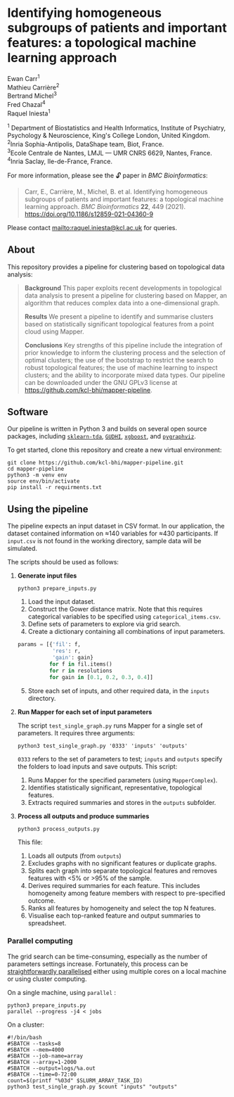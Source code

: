 # Identifying homogeneous subgroups of patients and important features: a topological machine learning approach

Ewan Carr<sup>1</sup>  
Mathieu Carrière<sup>2</sup>  
Bertrand Michel<sup>3</sup>  
Fred Chazal<sup>4</sup>  
Raquel Iniesta<sup>1</sup>  

<sup>1</sup> Department of Biostatistics and Health Informatics,
Institute of Psychiatry, Psychology \& Neuroscience, King's College London, United Kingdom.  
<sup>2</sup>Inria Sophia-Antipolis, DataShape team, Biot, France.  
<sup>3</sup>Ecole Centrale de Nantes, LMJL — UMR CNRS 6629, Nantes, France.  
<sup>4</sup>Inria Saclay, Ile-de-France, France.  

For more information, please see the 🔓 paper in *BMC Bioinformatics*:

> Carr, E., Carrière, M., Michel, B. et al. Identifying homogeneous subgroups
> of patients and important features: a topological machine learning approach.
> *BMC Bioinformatics* **22**, 449 (2021). <https://doi.org/10.1186/s12859-021-04360-9>

Please contact <mailto:raquel.iniesta@kcl.ac.uk> for queries.

## About

This repository provides a pipeline for clustering based on topological data
analysis:

> **Background**
> This paper exploits recent developments in topological data analysis to present
> a pipeline for clustering based on Mapper, an algorithm that reduces complex
> data into a one-dimensional graph.
> 
> **Results**
> We present a pipeline to identify and summarise clusters based on statistically
> significant topological features from a point cloud using Mapper.
> 
> **Conclusions**
> Key strengths of this pipeline include the integration of prior knowledge to
> inform the clustering process and the selection of optimal clusters; the use of
> the bootstrap to restrict the search to robust topological features; the use of
> machine learning to inspect clusters; and the ability to incorporate mixed data
> types. Our pipeline can be downloaded under the GNU GPLv3 license at
> <https://github.com/kcl-bhi/mapper-pipeline>.


## Software

Our pipeline is written in Python 3 and builds on several open source packages,
including [`sklearn-tda`](https://github.com/MathieuCarriere/sklearn-tda),
[`GUDHI`](https://gudhi.inria.fr/python/latest/),
[`xgboost`](https://xgboost.readthedocs.io/en/latest/), and
[`pygraphviz`](https://pygraphviz.github.io/).

To get started, clone this repository and create a new virtual environment:

```
git clone https://github.com/kcl-bhi/mapper-pipeline.git
cd mapper-pipeline
python3 -m venv env
source env/bin/activate
pip install -r requirments.txt
```

## Using the pipeline

The pipeline expects an input dataset in CSV format. In our application, the
dataset contained information on ≈140 variables for ≈430 participants. If
`input.csv` is not found in the working directory, sample data will be
simulated.

The scripts should be used as follows:

1. **Generate input files** 

   ```{bash}
   python3 prepare_inputs.py
   ```
    1. Load the input dataset.
    2. Construct the Gower distance matrix. Note that this requires 
       categorical variables to be specified using `categorical_items.csv`.
    3. Define sets of parameters to explore via grid search.
    4. Create a dictionary containing all combinations of input parameters.

    ```python
    params = [{'fil': f,
               'res': r,
               'gain': gain}
              for f in fil.items()
              for r in resolutions
              for gain in [0.1, 0.2, 0.3, 0.4]]
     ```

    5. Store each set of inputs, and other required data, in the `inputs`
       directory.

2. **Run Mapper for each set of input parameters**

   The script `test_single_graph.py` runs Mapper for a single set of
   parameters. It requires three arguments:

   ```{bash}
   python3 test_single_graph.py '0333' 'inputs' 'outputs'
   ```

   `0333` refers to the set of parameters to test; `inputs` and `outputs`
   specify the folders to load inputs and save outputs. This script:

    1. Runs Mapper for the specified parameters (using `MapperComplex`).
    2. Identifies statistically significant, representative, topological features.
    3. Extracts required summaries and stores in the `outputs` subfolder.

3. **Process all outputs and produce summaries**

   ```{bash}
   python3 process_outputs.py
   ```

   This file:

   1. Loads all outputs (from `outputs`)
   2. Excludes graphs with no significant features or duplicate graphs.
   3. Splits each graph into separate topological features and removes features 
      with <5% or >95% of the sample.
   4. Derives required summaries for each feature. This includes homogeneity
      among feature members with respect to pre-specified outcome.
   5. Ranks all features by homogeneity and select the top N features.
   6. Visualise each top-ranked feature and output summaries to spreadsheet.

### Parallel computing

The grid search can be time-consuming, especially as the number of parameters
settings increase. Fortunately, this process can be [straightforwardly
parallelised](https://en.wikipedia.org/wiki/Embarrassingly_parallel) either
using multiple cores on a local machine or using cluster computing.

On a single machine, using `parallel` :  

```{bash}
python3 prepare_inputs.py
parallel --progress -j4 < jobs
```

On a cluster:

```{bash}
#!/bin/bash
#SBATCH --tasks=8
#SBATCH --mem=4000
#SBATCH --job-name=array
#SBATCH --array=1-2000
#SBATCH --output=logs/%a.out
#SBATCH --time=0-72:00
count=$(printf "%03d" $SLURM_ARRAY_TASK_ID)
python3 test_single_graph.py $count "inputs" "outputs"
```
